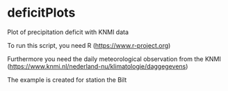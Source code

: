 # deficitPlots
Plot of precipitation deficit with KNMI data

To run this script, you need R (https://www.r-project.org)

Furthermore you need the daily meteorological observation from the KNMI (https://www.knmi.nl/nederland-nu/klimatologie/daggegevens)

The example is created for station the Bilt
